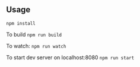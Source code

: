 ## Usage

`npm install`

To build
`npm run build`

To watch:
`npm run watch`

To start dev server on localhost:8080
`npm run start`
